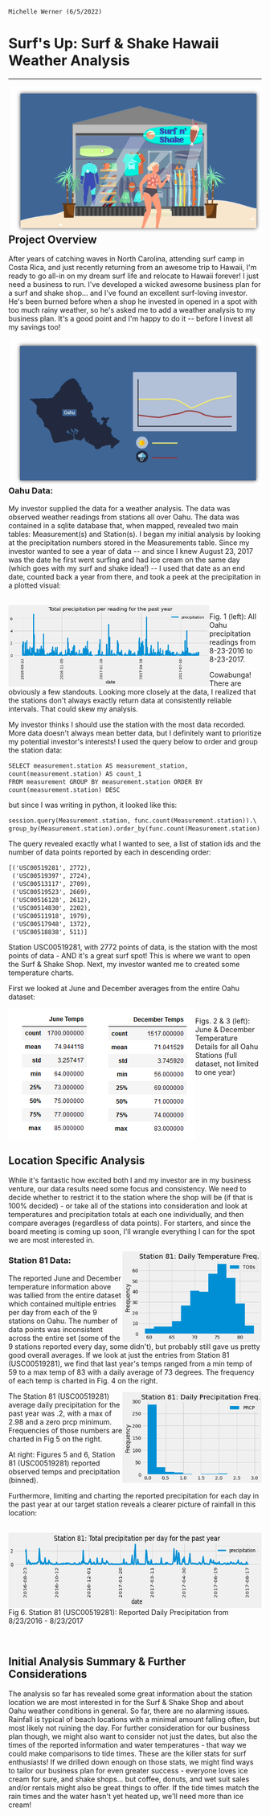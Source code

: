 
                                                                                           Michelle Werner (6/5/2022)
# Surf's Up: Surf & Shake Hawaii Weather Analysis
---

<!--![alt](resources/___.png)-->
<img src="https://github.com/miwermi/surfs-up/blob/main/graphics/Surf-n-Shake.png" align="right" width="500" height="293" alt ="graphic: Surf & Shake Shop">

## Project Overview

After years of catching waves in North Carolina, attending surf camp in Costa Rica, and just recently returning from an awesome trip to Hawaii, I'm ready to go all-in on my dream surf life and relocate to Hawaii forever!  I just need a business to run.  I've developed a wicked awesome business plan for a surf and shake shop... and I've found an excellent surf-loving investor. He's been burned before when a shop he invested in opened in a spot with too much rainy weather, so he's asked me to add a weather analysis to my business plan. It's a good point and I'm happy to do it -- before I invest all my savings too!

<img src="https://github.com/miwermi/surfs-up/blob/main/graphics/oahu-weather.png" align="right" width="500" height="293" alt ="graphic: Oahu Weather Graphic">

### Oahu Data:

My investor supplied the data for a weather analysis. The data was observed weather readings from stations all over Oahu. The data was contained in a sqlite database that, when mapped, revealed two main tables: Measurement(s) and Station(s). I began my initial analysis by looking at the precipitation numbers stored in the Measurements table.  Since my investor wanted to see a year of data -- and since I knew August 23, 2017 was the date he first went surfing and had ice cream on the same day (which goes with my surf and shake idea!) --  I used that date as an end date, counted back a year from there, and took a peek at the precipitation in a plotted visual: 

<br />
<img src="https://github.com/miwermi/surfs-up/blob/main/graphics/PrecipitationReadings.png" align="left" width="400" height="162" alt ="graphic: Oahu Rain, 1 Year">

Fig. 1 (left): All Oahu precipitation readings from 8-23-2016 to 8-23-2017.

Cowabunga! There are obviously a few standouts. Looking more closely at the data, I realized that the stations don't always exactly return data at consistently reliable intervals. That could skew my analysis. 
<br clear="all" />

My investor thinks I should use the station with the most data recorded. More data doesn't always mean better data, but I definitely want to prioritize my potential investor's interests! I used the query below to order and group the station data:

    SELECT measurement.station AS measurement_station, count(measurement.station) AS count_1 
    FROM measurement GROUP BY measurement.station ORDER BY count(measurement.station) DESC

but since I was writing in python, it looked like this:

    session.query(Measurement.station, func.count(Measurement.station)).\
    group_by(Measurement.station).order_by(func.count(Measurement.station).desc()).all()
    
The query revealed exactly what I wanted to see, a list of station ids and the number of data points reported by each in descending order:

    [('USC00519281', 2772),
     ('USC00519397', 2724),
     ('USC00513117', 2709),
     ('USC00519523', 2669),
     ('USC00516128', 2612),
     ('USC00514830', 2202),
     ('USC00511918', 1979),
     ('USC00517948', 1372),
     ('USC00518838', 511)]

Station USC00519281, with 2772 points of data, is the station with the most points of data - AND it's a great surf spot! This is where we want to open the Surf & Shake Shop.  Next, my investor wanted me to created some temperature charts.  

First we looked at June and December averages from the entire Oahu dataset:

<img src="https://github.com/miwermi/surfs-up/blob/main/graphics/JuneTemps.png" align="left" width="186" height="262" alt ="graphic: June Temps">
<img src="https://github.com/miwermi/surfs-up/blob/main/graphics/DecemberTemps.png" align="left" width="186" height="262" alt ="graphic: Dec Temps">

<br />
Figs. 2 & 3 (left): June & December Temperature Details for all Oahu Stations (full dataset, not limited to one year)



<br clear="all" />

## Location Specific Analysis

While it's fantastic how excited both I and my investor are in my business venture, our data results need some focus and consistency.  We need to decide whether to restrict it to the station where the shop will be (if that is 100% decided) - or take all of the stations into consideration and look at temperatures and precipitation totals at each one individually, and then compare averages (regardless of data points).  For starters, and since the board meeting is coming up soon, I'll wrangle everything I can for the spot we are most interested in.


<img src="https://github.com/miwermi/surfs-up/blob/main/graphics/Station81-TobsFreq.png" align="right" width="277" height="181" alt ="graphic: Station 81 Temp Frequencies">

### Station 81 Data:

The reported June and December temperature information above was tallied from the entire dataset which contained multiple entries per day from each of the 9 stations on Oahu. The number of data points was inconsistent across the entire set (some of the 9 stations reported every day, some didn't), but probably still gave us pretty good overall averages.  If we look at just the entries from Station 81 (USC00519281), we find that last year's temps ranged from a min temp of 59 to a max temp of 83 with a daily average of 73 degrees. The frequency of each temp is charted in Fig. 4 on the right.

<img src="https://github.com/miwermi/surfs-up/blob/main/graphics/Station81-PrcpFreq.png" align="right" width="277" height="181" alt ="graphic: Station 81 Precipitation Frequencies">

The Station 81 (USC00519281) average daily precipitation for the past year was .2, with a max of 2.98 and a zero prcp minimum. Frequencies of those numbers are charted in Fig 5 on the right.

At right: Figures 5 and 6, Station 81 (USC00519281) reported observed temps and precipitation (binned).

Furthermore, limiting and charting the reported precipitation for each day in the past year at our target station reveals a clearer picture of rainfall in this location:

<br clear="all" />
<img src="https://github.com/miwermi/surfs-up/blob/main/graphics/Precipitation81.png" align="left" width="636" height="150" alt ="graphic: Station 81 Precipitation">

Fig 6. Station 81 (USC00519281): Reported Daily Precipitation from 8/23/2016 - 8/23/2017

<br clear="all" />

## Initial Analysis Summary & Further Considerations

The analysis so far has revealed some great information about the station location we are most interested in for the Surf & Shake Shop and about Oahu weather conditions in general.  So far, there are no alarming issues. Rainfall is typical of beach locations with a minimal amount falling often, but most likely not ruining the day. For further consideration for our business plan though, we might also want to consider not just the dates, but also the times of the reported information and water temperatures - that way we could make comparisons to tide times.  These are the killer stats for surf enthusiasts!  If we drilled down enough on those stats, we might find ways to tailor our business plan for even greater success - everyone loves ice cream for sure, and shake shops... but coffee, donuts, and wet suit sales and/or rentals might also be great things to offer.  If the tide times match the rain times and the water hasn't yet heated up, we'll need more than ice cream! 

